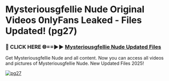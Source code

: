 # Mysteriousgfellie Nude Original Videos 0nlyFans Leaked - Files Updated! (pg27)

<h3>🔴 CLICK HERE 🌐==►► <a href="https://tinyurl.com/yrmya6cz" rel="nofollow">Mysteriousgfellie Nude Updated Files</a></h3>

Get Mysteriousgfellie Nude and all content. Now you can access all videos and pictures of Mysteriousgfellie Nude. New Updated Files 2025!

[![pg27](https://i.imgur.com/FMdXYCs.gif)](https://tinyurl.com/yrmya6cz)
